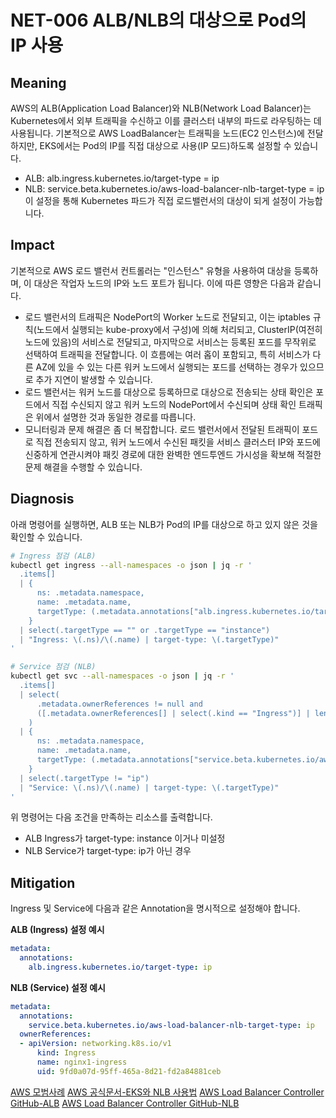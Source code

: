 # NET-006 ALB/NLB의 대상으로 Pod의 IP 사용

## Meaning
AWS의 ALB(Application Load Balancer)와 NLB(Network Load Balancer)는 Kubernetes에서 외부 트래픽을 수신하고 이를 클러스터 내부의 파드로 라우팅하는 데 사용됩니다.
기본적으로 AWS LoadBalancer는 트래픽을 노드(EC2 인스턴스)에 전달하지만, EKS에서는 Pod의 IP를 직접 대상으로 사용(IP 모드)하도록 설정할 수 있습니다.
- ALB: alb.ingress.kubernetes.io/target-type = ip
- NLB: service.beta.kubernetes.io/aws-load-balancer-nlb-target-type = ip
이 설정을 통해 Kubernetes 파드가 직접 로드밸런서의 대상이 되게 설정이 가능합니다.

## Impact
기본적으로 AWS 로드 밸런서 컨트롤러는 "인스턴스" 유형을 사용하여 대상을 등록하며, 이 대상은 작업자 노드의 IP와 노드 포트가 됩니다. 이에 따른 영향은 다음과 같습니다.
- 로드 밸런서의 트래픽은 NodePort의 Worker 노드로 전달되고, 이는 iptables 규칙(노드에서 실행되는 kube-proxy에서 구성)에 의해 처리되고, ClusterIP(여전히 노드에 있음)의 서비스로 전달되고, 마지막으로 서비스는 등록된 포드를 무작위로 선택하여 트래픽을 전달합니다. 이 흐름에는 여러 홉이 포함되고, 특히 서비스가 다른 AZ에 있을 수 있는 다른 워커 노드에서 실행되는 포드를 선택하는 경우가 있으므로 추가 지연이 발생할 수 있습니다.
- 로드 밸런서는 워커 노드를 대상으로 등록하므로 대상으로 전송되는 상태 확인은 포드에서 직접 수신되지 않고 워커 노드의 NodePort에서 수신되며 상태 확인 트래픽은 위에서 설명한 것과 동일한 경로를 따릅니다.
- 모니터링과 문제 해결은 좀 더 복잡합니다. 로드 밸런서에서 전달된 트래픽이 포드로 직접 전송되지 않고, 워커 노드에서 수신된 패킷을 서비스 클러스터 IP와 포드에 신중하게 연관시켜야 패킷 경로에 대한 완벽한 엔드투엔드 가시성을 확보해 적절한 문제 해결을 수행할 수 있습니다.

## Diagnosis
아래 명령어를 실행하면, ALB 또는 NLB가 Pod의 IP를 대상으로 하고 있지 않은 것을 확인할 수 있습니다.

```bash
# Ingress 점검 (ALB)
kubectl get ingress --all-namespaces -o json | jq -r '
  .items[]
  | {
      ns: .metadata.namespace,
      name: .metadata.name,
      targetType: (.metadata.annotations["alb.ingress.kubernetes.io/target-type"] // "")
    }
  | select(.targetType == "" or .targetType == "instance")
  | "Ingress: \(.ns)/\(.name) | target-type: \(.targetType)"
' 

# Service 점검 (NLB)
kubectl get svc --all-namespaces -o json | jq -r '
  .items[]
  | select(
      .metadata.ownerReferences != null and
      ([.metadata.ownerReferences[] | select(.kind == "Ingress")] | length > 0)
    )
  | {
      ns: .metadata.namespace,
      name: .metadata.name,
      targetType: (.metadata.annotations["service.beta.kubernetes.io/aws-load-balancer-nlb-target-type"] // "")
    }
  | select(.targetType != "ip")
  | "Service: \(.ns)/\(.name) | target-type: \(.targetType)"
' 
```
위 명령어는 다음 조건을 만족하는 리소스를 출력합니다.
- ALB Ingress가 target-type: instance 이거나 미설정
- NLB Service가 target-type: ip가 아닌 경우

## Mitigation
Ingress 및 Service에 다음과 같은 Annotation을 명시적으로 설정해야 합니다.

**ALB (Ingress) 설정 예시**
```yaml
metadata:
  annotations:
    alb.ingress.kubernetes.io/target-type: ip
```

**NLB (Service) 설정 예시**
```yaml
metadata:
  annotations:
    service.beta.kubernetes.io/aws-load-balancer-nlb-target-type: ip
  ownerReferences:
  - apiVersion: networking.k8s.io/v1
      kind: Ingress
      name: nginx1-ingress
      uid: 9fd0a07d-95ff-465a-8d21-fd2a84881ceb
```
[AWS 모범사례](https://docs.aws.amazon.com/eks/latest/best-practices/load-balancing.html)
[AWS 공식문서-EKS와 NLB 사용법](https://docs.aws.amazon.com/eks/latest/userguide/network-load-balancing.html)
[AWS Load Balancer Controller GitHub-ALB](https://kubernetes-sigs.github.io/aws-load-balancer-controller/latest/guide/ingress/annotations/#target-type)
[AWS Load Balancer Controller GitHub-NLB](https://kubernetes-sigs.github.io/aws-load-balancer-controller/v2.4/guide/service/annotations/)
